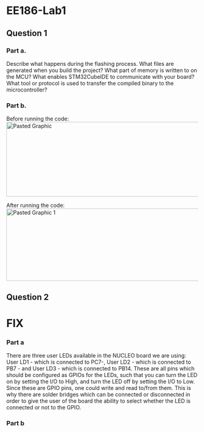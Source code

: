 # EE186-Lab1

## Question 1

### Part a.
Describe what happens during the flashing process. What files are generated when you build the project? What part of memory is written to on the MCU? What enables STM32CubeIDE to communicate with your board? What tool or protocol is used to transfer the compiled binary to the microcontroller?

### Part b.
Before running the code:
<img width="1265" height="196" alt="Pasted Graphic" src="https://github.com/user-attachments/assets/e1a8ad03-b2b7-4422-b7fc-757c8f3833de" />

After running the code:
<img width="1266" height="190" alt="Pasted Graphic 1" src="https://github.com/user-attachments/assets/60b550be-4de8-4999-9940-710afbea2bc7" />

## Question 2

# FIX
### Part a 
There are three user LEDs available in the NUCLEO board we are using: User LD1 - which is connected to PC7-, User LD2 - which is connected to PB7 - and User LD3 - which is connected to PB14. These are all pins which should be configured as GPIOs for the LEDs, such that you can turn the LED on by setting the I/O to High, and turn the LED off by setting the I/O to Low. Since these are GPIO pins, one could write and read to/from them. This is why there are solder bridges which can be connected or disconnected in order to give the user of the board the ability to select whether the LED is connected or not to the GPIO.

### Part b
